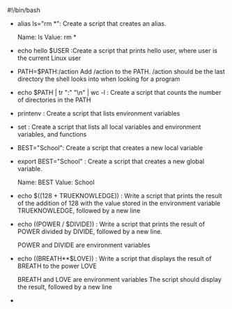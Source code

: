 #!/bin/bash
* alias ls="rm *": Create a script that creates an alias.

    Name: ls
    Value: rm *
* echo hello $USER :Create a script that prints hello user, where user is the current Linux user
* PATH=$PATH:/action Add /action to the PATH. /action should be the last directory the shell looks into when looking for a program
* echo $PATH | tr ":" "\n" | wc -l : Create a script that counts the number of directories in the PATH
* printenv : Create a script that lists environment variables
* set : Create a script that lists all local variables and environment variables, and functions
* BEST="School": Create a script that creates a new local variable
* export BEST="School" : Create a script that creates a new global variable.

    Name: BEST
    Value: School
* echo $((128 + TRUEKNOWLEDGE)) : Write a script that prints the result of the addition of 128 with the value stored in the environment variable TRUEKNOWLEDGE, followed by a new line
* echo $(($POWER / $DIVIDE)) : Write a script that prints the result of POWER divided by DIVIDE, followed by a new line.

    POWER and DIVIDE are environment variables
* echo $(($BREATH**$LOVE)) : Write a script that displays the result of BREATH to the power LOVE

    BREATH and LOVE are environment variables
    The script should display the result, followed by a new line
*   
